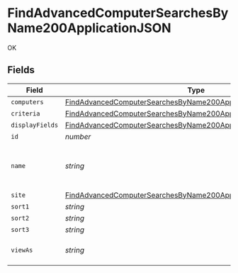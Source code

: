 # FindAdvancedComputerSearchesByName200ApplicationJSON

OK


## Fields

| Field                                                                                                                                                               | Type                                                                                                                                                                | Required                                                                                                                                                            | Description                                                                                                                                                         | Example                                                                                                                                                             |
| ------------------------------------------------------------------------------------------------------------------------------------------------------------------- | ------------------------------------------------------------------------------------------------------------------------------------------------------------------- | ------------------------------------------------------------------------------------------------------------------------------------------------------------------- | ------------------------------------------------------------------------------------------------------------------------------------------------------------------- | ------------------------------------------------------------------------------------------------------------------------------------------------------------------- |
| `computers`                                                                                                                                                         | [FindAdvancedComputerSearchesByName200ApplicationJSONComputers](../../models/operations/findadvancedcomputersearchesbyname200applicationjsoncomputers.md)[]         | :heavy_minus_sign:                                                                                                                                                  | N/A                                                                                                                                                                 |                                                                                                                                                                     |
| `criteria`                                                                                                                                                          | [FindAdvancedComputerSearchesByName200ApplicationJSONCriteria](../../models/operations/findadvancedcomputersearchesbyname200applicationjsoncriteria.md)[]           | :heavy_minus_sign:                                                                                                                                                  | N/A                                                                                                                                                                 |                                                                                                                                                                     |
| `displayFields`                                                                                                                                                     | [FindAdvancedComputerSearchesByName200ApplicationJSONDisplayFields](../../models/operations/findadvancedcomputersearchesbyname200applicationjsondisplayfields.md)[] | :heavy_minus_sign:                                                                                                                                                  | N/A                                                                                                                                                                 |                                                                                                                                                                     |
| `id`                                                                                                                                                                | *number*                                                                                                                                                            | :heavy_minus_sign:                                                                                                                                                  | N/A                                                                                                                                                                 | 1                                                                                                                                                                   |
| `name`                                                                                                                                                              | *string*                                                                                                                                                            | :heavy_check_mark:                                                                                                                                                  | Name of the advanced computer search                                                                                                                                | Advanced Search Name                                                                                                                                                |
| `site`                                                                                                                                                              | [FindAdvancedComputerSearchesByName200ApplicationJSONSite](../../models/operations/findadvancedcomputersearchesbyname200applicationjsonsite.md)                     | :heavy_minus_sign:                                                                                                                                                  | N/A                                                                                                                                                                 |                                                                                                                                                                     |
| `sort1`                                                                                                                                                             | *string*                                                                                                                                                            | :heavy_minus_sign:                                                                                                                                                  | N/A                                                                                                                                                                 |                                                                                                                                                                     |
| `sort2`                                                                                                                                                             | *string*                                                                                                                                                            | :heavy_minus_sign:                                                                                                                                                  | N/A                                                                                                                                                                 |                                                                                                                                                                     |
| `sort3`                                                                                                                                                             | *string*                                                                                                                                                            | :heavy_minus_sign:                                                                                                                                                  | N/A                                                                                                                                                                 |                                                                                                                                                                     |
| `viewAs`                                                                                                                                                            | *string*                                                                                                                                                            | :heavy_minus_sign:                                                                                                                                                  | N/A                                                                                                                                                                 | Standard Web Page                                                                                                                                                   |